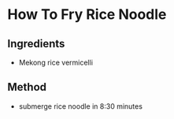 # How To Fry Rice Noodle

## Ingredients

- Mekong rice vermicelli

## Method

- submerge rice noodle in 8:30 minutes
